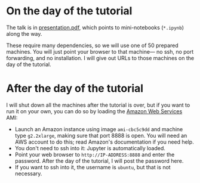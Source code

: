 # On the day of the tutorial

The talk is in [presentation.pdf](https://github.com/jpivarski/codas-language-interoperability/raw/master/presentation.pdf), which points to mini-notebooks (`*.ipynb`) along the way.

These require many dependencies, so we will use one of 50 prepared machines. You will just point your browser to that machine— no ssh, no port forwarding, and no installation. I will give out URLs to those machines on the day of the tutorial.

# After the day of the tutorial

I will shut down all the machines after the tutorial is over, but if you want to run it on your own, you can do so by loading the [Amazon Web Services](https://aws.amazon.com/) AMI:

   * Launch an Amazon instance using image `ami-cbc5c9dd` and machine type `g2.2xlarge`, making sure that port 8888 is open. You will need an AWS account to do this; read Amazon's documentation if you need help.
   * You don't need to ssh into it: Jupyter is automatically loaded.
   * Point your web browser to `http://IP-ADDRESS:8888` and enter the password. After the day of the tutorial, I will post the password here.
   * If you want to ssh into it, the username is `ubuntu`, but that is not necessary.
